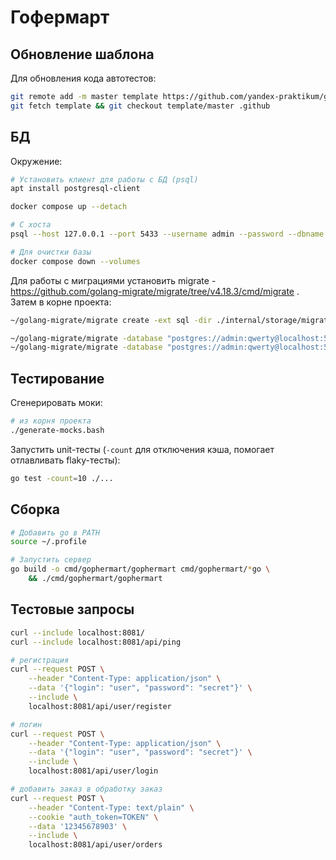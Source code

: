 # Гофермарт

## Обновление шаблона
Для обновления кода автотестов:
```bash
git remote add -m master template https://github.com/yandex-praktikum/go-musthave-diploma-tpl.git
git fetch template && git checkout template/master .github
```

## БД
Окружение:
```bash
# Установить клиент для работы с БД (psql)
apt install postgresql-client

docker compose up --detach

# С хоста
psql --host 127.0.0.1 --port 5433 --username admin --password --dbname gophermart

# Для очистки базы
docker compose down --volumes
```

Для работы с миграциями установить migrate - https://github.com/golang-migrate/migrate/tree/v4.18.3/cmd/migrate . Затем в корне проекта:
```bash
~/golang-migrate/migrate create -ext sql -dir ./internal/storage/migrations -seq create_example_table

~/golang-migrate/migrate -database "postgres://admin:qwerty@localhost:5433/gophermart?sslmode=disable" -path ./internal/storage/migrations up
~/golang-migrate/migrate -database "postgres://admin:qwerty@localhost:5433/gophermart?sslmode=disable" -path ./internal/storage/migrations down
```

## Тестирование
Сгенерировать моки:
```bash
# из корня проекта
./generate-mocks.bash
```

Запустить unit-тесты (`-count` для отключения кэша, помогает отлавливать flaky-тесты):
```bash
go test -count=10 ./...
```

## Сборка
```bash
# Добавить go в PATH
source ~/.profile

# Запустить сервер
go build -o cmd/gophermart/gophermart cmd/gophermart/*go \
    && ./cmd/gophermart/gophermart
```

## Тестовые запросы
```bash
curl --include localhost:8081/
curl --include localhost:8081/api/ping

# регистрация
curl --request POST \
    --header "Content-Type: application/json" \
    --data '{"login": "user", "password": "secret"}' \
    --include \
    localhost:8081/api/user/register

# логин
curl --request POST \
    --header "Content-Type: application/json" \
    --data '{"login": "user", "password": "secret"}' \
    --include \
    localhost:8081/api/user/login

# добавить заказ в обработку заказ
curl --request POST \
    --header "Content-Type: text/plain" \
    --cookie "auth_token=TOKEN" \
    --data '12345678903' \
    --include \
    localhost:8081/api/user/orders 
```
